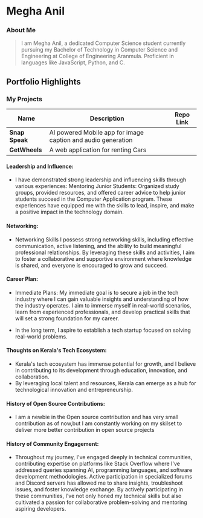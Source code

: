 # Megha Anil

### About Me
> I am Megha Anil, a dedicated Computer Science student currently pursuing my Bachelor of Technology in Computer Science and Engineering at College of Engineering Aranmula. Proficient in languages like JavaScript, Python, and C.

## Portfolio Highlights
### My Projects


| Name                | Description                                                               | Repo Link                                                                            
|---------------------|---------------------------------------------------------------------------|----------------------------------------------------------
| **Snap Speak**      | AI powered Mobile app for image caption and audio generation              |  
| **GetWheels**       | A web application for renting Cars                                        |                     


#### Leadership and Influence:

- I have demonstrated strong leadership and influencing skills through various experiences:
Mentoring Junior Students: Organized study groups, provided resources, and offered career advice to help junior students succeed in the Computer Application program.
These experiences have equipped me with the skills to lead, inspire, and make a positive impact in the technology domain.

#### Networking:


- Networking Skills
I possess strong networking skills, including effective communication, active listening, and the ability to build meaningful professional relationships. By leveraging these skills and activities, I aim to foster a collaborative and supportive environment where knowledge is shared, and everyone is encouraged to grow and succeed.


#### Career Plan:

- Immediate Plans: My immediate goal is to secure a job in the tech industry where I can gain valuable insights and understanding of how the industry operates. I aim to immerse myself in real-world scenarios, learn from experienced professionals, and develop practical skills that will set a strong foundation for my career.


- In the long term, I aspire to establish a tech startup focused on solving real-world problems.

#### Thoughts on Kerala's Tech Ecosystem:

- Kerala's tech ecosystem has immense potential for growth, and I believe in contributing to its development through education, innovation, and collaboration.
- By leveraging local talent and resources, Kerala can emerge as a hub for technological innovation and entrepreneurship.

#### History of Open Source Contributions:
- I am a newbie in the Open source contribution and has very small contribution as of now,but I am constantly working on my skilset to deliver more better 
 contribution in open source projects

#### History of Community Engagement:

-  Throughout my journey, I've engaged deeply in technical communities, contributing expertise on platforms like Stack Overflow where I've addressed queries spanning AI, programming languages, and software development methodologies. Active participation in specialized forums and Discord servers has allowed me to share insights, troubleshoot issues, and foster knowledge exchange. By actively participating in these communities, I've not only honed my technical skills but also cultivated a passion for collaborative problem-solving and mentoring aspiring developers.
